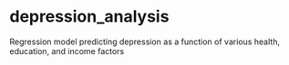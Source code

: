 # depression_analysis
Regression model predicting depression as a function of various health, education, and income factors
